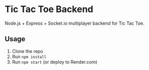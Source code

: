 # Tic Tac Toe Backend

Node.js + Express + Socket.io multiplayer backend for Tic Tac Toe.

## Usage

1. Clone the repo
2. Run `npm install`
3. Run `npm start` (or deploy to Render.com)

